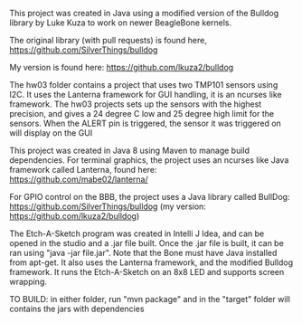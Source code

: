 This project was created in Java using a modified version of the Bulldog library by Luke Kuza to work on newer BeagleBone kernels.

The original library (with pull requests) is found here, https://github.com/SilverThings/bulldog

My version is found here: https://github.com/lkuza2/bulldog


The hw03 folder contains a project that uses two TMP101 sensors using I2C.  It uses the Lanterna framework for GUI handling, it is an ncurses like framework.  The hw03 projects sets up the sensors with the highest precision, and gives a 24 degree C low and 25 degree high limit for the sensors.  When the ALERT pin is triggered, the sensor it was triggered on will display on the GUI

This project was created in Java 8 using Maven to manage build dependencies. For terminal graphics, the project uses an ncurses like Java framework called Lanterna, found here: https://github.com/mabe02/lanterna/

For GPIO control on the BBB, the project uses a Java library called BullDog: https://github.com/SilverThings/bulldog (my version: https://github.com/lkuza2/bulldog)

The Etch-A-Sketch program was created in Intelli J Idea, and can be opened in the studio and a .jar file built. Once the .jar file is built, it can be ran using "java -jar file.jar". Note that the Bone must have Java installed from apt-get.  It also uses the Lanterna framework, and the modified Bulldog framework.  It runs the Etch-A-Sketch on an 8x8 LED and supports screen wrapping.

TO BUILD:
in either folder, run "mvn package" and in the "target" folder will contains the jars with dependencies